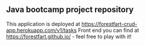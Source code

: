 ## Java bootcamp project repository

This application is deployed at https://forestfart-crud-app.herokuapp.com/v1/tasks
Front end you can find at https://forestfart.github.io/ 
                                                - feel free to play with it!
